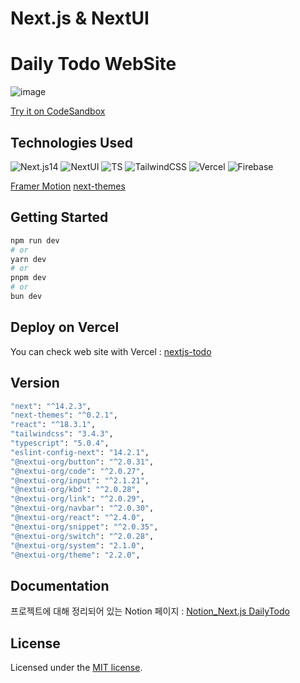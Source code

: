# Next.js & NextUI
# Daily Todo WebSite

![image](https://github.com/user-attachments/assets/72dc1cce-c211-4b56-b5db-db3a41e63260)



[Try it on CodeSandbox](https://githubbox.com/nextui-org/next-app-template)

## Technologies Used

![Next.js14](https://img.shields.io/badge/Next.js-000?logo=nextdotjs&logoColor=fff&style=for-the-badge)
![NextUI](https://img.shields.io/badge/NextUI-000?logo=nextui&logoColor=fff&style=for-the-badge)
![TS](https://img.shields.io/badge/TypeScript-007ACC?style=for-the-badge&logo=typescript&logoColor=white)
![TailwindCSS](https://img.shields.io/badge/Tailwind_CSS-38B2AC?style=for-the-badge&logo=tailwind-css&logoColor=white)
![Vercel](https://img.shields.io/badge/Vercel-000000?style=for-the-badge&logo=vercel&logoColor=white)
![Firebase](https://img.shields.io/badge/Firebase-039BE5?style=for-the-badge&logo=Firebase&logoColor=white)

[Framer Motion](https://www.framer.com/motion/)
[next-themes](https://github.com/pacocoursey/next-themes)

## Getting Started

```bash
npm run dev
# or
yarn dev
# or
pnpm dev
# or
bun dev
```

## Deploy on Vercel

You can check web site with Vercel : [nextjs-todo](https://nextjs-todo-leesg.vercel.app/todos)

## Version

``` bash
"next": "^14.2.3",
"next-themes": "^0.2.1",
"react": "^18.3.1",
"tailwindcss": "3.4.3",
"typescript": "5.0.4",
"eslint-config-next": "14.2.1",
"@nextui-org/button": "^2.0.31",
"@nextui-org/code": "^2.0.27",		
"@nextui-org/input": "^2.1.21",
"@nextui-org/kbd": "^2.0.28",
"@nextui-org/link": "^2.0.29",
"@nextui-org/navbar": "^2.0.30",
"@nextui-org/react": "^2.4.0",
"@nextui-org/snippet": "^2.0.35",
"@nextui-org/switch": "^2.0.28",
"@nextui-org/system": "2.1.0",
"@nextui-org/theme": "2.2.0",
```
## Documentation
프로젝트에 대해 정리되어 있는 Notion 페이지 : 
[Notion_Next.js DailyTodo](https://www.notion.so/DailyTodo-968196930e5d4865a3dc95ce9167747d)

## License
Licensed under the [MIT license](https://github.com/nextui-org/next-app-template/blob/main/LICENSE).

